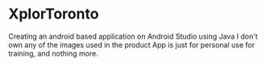 # XplorToronto

Creating an android based application on Android Studio using Java
I don't own any of the images used in the product
App is just for personal use for training, and nothing more.

